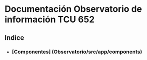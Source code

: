 # Documentación Observatorio de información TCU 652 

## Indice
   * ### [Componentes] (Observatorio/src/app/components)
